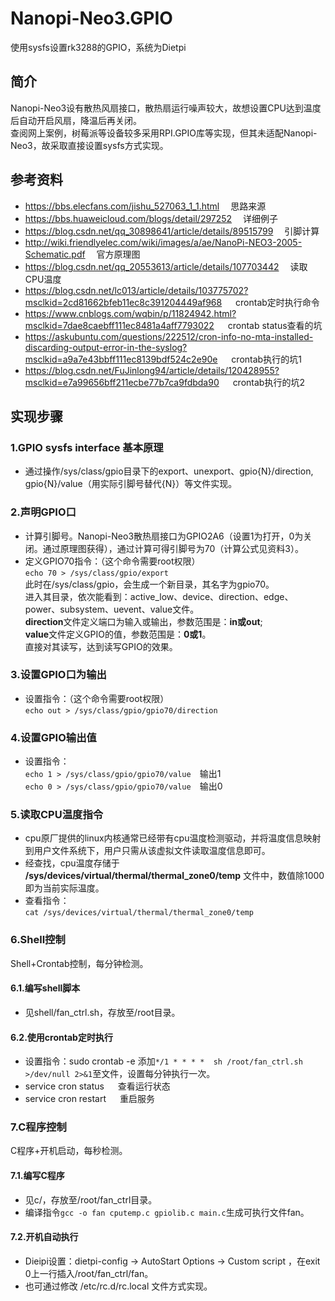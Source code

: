 # Nanopi-Neo3.GPIO
使用sysfs设置rk3288的GPIO，系统为Dietpi

## 简介
Nanopi-Neo3设有散热风扇接口，散热扇运行噪声较大，故想设置CPU达到温度后自动开启风扇，降温后再关闭。  
查阅网上案例，树莓派等设备较多采用RPI.GPIO库等实现，但其未适配Nanopi-Neo3，故采取直接设置sysfs方式实现。  

## 参考资料
* https://bbs.elecfans.com/jishu_527063_1_1.html&emsp; 思路来源  
* https://bbs.huaweicloud.com/blogs/detail/297252&emsp; 详细例子  
* https://blog.csdn.net/qq_30898641/article/details/89515799&emsp; 引脚计算  
* http://wiki.friendlyelec.com/wiki/images/a/ae/NanoPi-NEO3-2005-Schematic.pdf&emsp; 官方原理图  
* https://blog.csdn.net/qq_20553613/article/details/107703442&emsp; 读取CPU温度 
* https://blog.csdn.net/lc013/article/details/103775702?msclkid=2cd81662bfeb11ec8c391204449af968 &emsp; crontab定时执行命令
* https://www.cnblogs.com/wqbin/p/11824942.html?msclkid=7dae8caebff111ec8481a4aff7793022 &emsp; crontab status查看的坑
* https://askubuntu.com/questions/222512/cron-info-no-mta-installed-discarding-output-error-in-the-syslog?msclkid=a9a7e43bbff111ec8139bdf524c2e90e &emsp; crontab执行的坑1
* https://blog.csdn.net/FuJinlong94/article/details/120428955?msclkid=e7a99656bff211ecbe77b7ca9fdbda90 &emsp; crontab执行的坑2

## 实现步骤
### 1.GPIO sysfs interface 基本原理  
* 通过操作/sys/class/gpio目录下的export、unexport、gpio{N}/direction, gpio{N}/value（用实际引脚号替代{N}）等文件实现。  

### 2.声明GPIO口  
* 计算引脚号。Nanopi-Neo3散热扇接口为GPIO2A6（设置1为打开，0为关闭。通过原理图获得），通过计算可得引脚号为70（计算公式见资料3）。  
* 定义GPIO70指令：（这个命令需要root权限）  
`echo 70 > /sys/class/gpio/export`   
此时在/sys/class/gpio，会生成一个新目录，其名字为gpio70。  
进入其目录，依次能看到：active_low、device、direction、edge、power、subsystem、uevent、value文件。  
**direction**文件定义端口为输入或输出，参数范围是：**in或out**;  
**value**文件定义GPIO的值，参数范围是：**0或1**。  
直接对其读写，达到读写GPIO的效果。  
### 3.设置GPIO口为输出
* 设置指令：（这个命令需要root权限）  
`echo out > /sys/class/gpio/gpio70/direction`  
### 4.设置GPIO输出值
* 设置指令：  
`echo 1 > /sys/class/gpio/gpio70/value`&emsp;输出1  
`echo 0 > /sys/class/gpio/gpio70/value`&emsp;输出0  
### 5.读取CPU温度指令
* cpu原厂提供的linux内核通常已经带有cpu温度检测驱动，并将温度信息映射到用户文件系统下，用户只需从该虚拟文件读取温度信息即可。  
* 经查找，cpu温度存储于 **/sys/devices/virtual/thermal/thermal_zone0/temp** 文件中，数值除1000即为当前实际温度。  
* 查看指令：  
`cat /sys/devices/virtual/thermal/thermal_zone0/temp`
### 6.Shell控制
Shell+Crontab控制，每分钟检测。  
#### 6.1.编写shell脚本
* 见shell/fan_ctrl.sh，存放至/root目录。
#### 6.2.使用crontab定时执行
* 设置指令：sudo crontab -e
添加`*/1 * * * *  sh /root/fan_ctrl.sh >/dev/null 2>&1`至文件，设置每分钟执行一次。   
* service cron status &emsp; 查看运行状态  
* service cron restart &emsp; 重启服务  
### 7.C程序控制
C程序+开机启动，每秒检测。
#### 7.1.编写C程序
* 见c/，存放至/root/fan_ctrl目录。
* 编译指令`gcc -o fan cputemp.c gpiolib.c main.c`生成可执行文件fan。
#### 7.2.开机自动执行
* Dieipi设置：dietpi-config -> AutoStart Options -> Custom script ，在exit 0上一行插入/root/fan_ctrl/fan。  
* 也可通过修改 /etc/rc.d/rc.local 文件方式实现。
